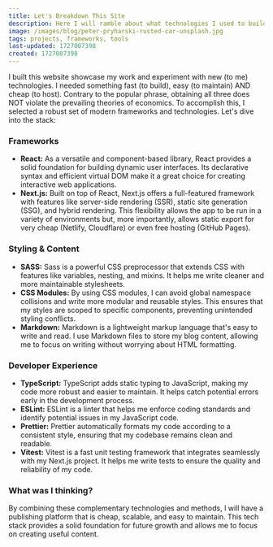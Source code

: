 ```yaml
---
title: Let's Breakdown This Site
description: Here I will ramble about what technologies I used to build this website.
image: /images/blog/peter-pryharski-rusted-car-unsplash.jpg
tags: projects, frameworks, tools
last-updated: 1727007398
created: 1727007398
---
```


I built this website showcase my work and experiment with new (to me) technologies. I needed something fast (to build), easy (to maintain) AND cheap (to host). Contrary to the popular phrase, obtaining all three does NOT violate the prevailing theories of economics. To accomplish this, I selected a robust set of modern frameworks and technologies. Let's dive into the stack:

### Frameworks

- **React:** As a versatile and component-based library, React provides a solid foundation for building dynamic user interfaces. Its declarative syntax and efficient virtual DOM make it a great choice for creating interactive web applications.
- **Next.js:** Built on top of React, Next.js offers a full-featured framework with features like server-side rendering (SSR), static site generation (SSG), and hybrid rendering. This flexibility allows the app to be run in a variety of environments but, more importantly, allows static export for very cheap (Netlify, Cloudflare) or even free hosting (GitHub Pages).

### Styling & Content

- **SASS:** Sass is a powerful CSS preprocessor that extends CSS with features like variables, nesting, and mixins. It helps me write cleaner and more maintainable stylesheets.
- **CSS Modules:** By using CSS modules, I can avoid global namespace collisions and write more modular and reusable styles. This ensures that my styles are scoped to specific components, preventing unintended styling conflicts.
- **Markdown:** Markdown is a lightweight markup language that's easy to write and read. I use Markdown files to store my blog content, allowing me to focus on writing without worrying about HTML formatting.

### Developer Experience

- **TypeScript:** TypeScript adds static typing to JavaScript, making my code more robust and easier to maintain. It helps catch potential errors early in the development process.
- **ESLint:** ESLint is a linter that helps me enforce coding standards and identify potential issues in my JavaScript code.
- **Prettier:** Prettier automatically formats my code according to a consistent style, ensuring that my codebase remains clean and readable.
- **Vitest:** Vitest is a fast unit testing framework that integrates seamlessly with my Next.js project. It helps me write tests to ensure the quality and reliability of my code.

### What was I thinking?

By combining these complementary technologies and methods, I will have a publishing platform that is cheap, scalable, and easy to maintain. This tech stack provides a solid foundation for future growth and allows me to focus on creating useful content.
